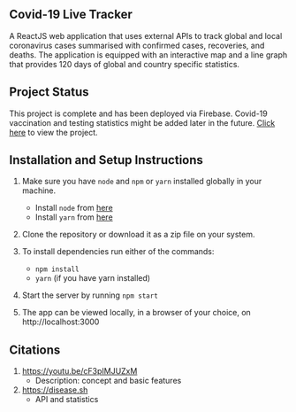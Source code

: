 ## Covid-19 Live Tracker

A ReactJS web application that uses external APIs to track global and local coronavirus cases summarised with confirmed cases, recoveries, and deaths. The application is equipped with an interactive map and a line graph that provides 120 days of global and country specific statistics.


## Project Status

This project is complete and has been deployed via Firebase. Covid-19 vaccination and testing statistics might be added later in the future. [Click here](https://covid-19-live-tracker-a4f56.web.app) to view the project.


## Installation and Setup Instructions

1. Make sure you have `node` and `npm` or `yarn` installed globally in your machine.

   - Install `node` from [here](https://nodejs.org/en/download/)
   - Install `yarn` from [here](https://classic.yarnpkg.com/en/docs/install/#mac-stable)

2. Clone the repository or download it as a zip file on your system.

3. To install dependencies run either of the commands:
   - `npm install`
   - `yarn` (if you have yarn installed)

4. Start the server by running `npm start`

5. The app can be viewed locally, in a browser of your choice, on http://localhost:3000


## Citations

1. https://youtu.be/cF3pIMJUZxM
   - Description: concept and basic features
2. https://disease.sh
   - API and statistics
